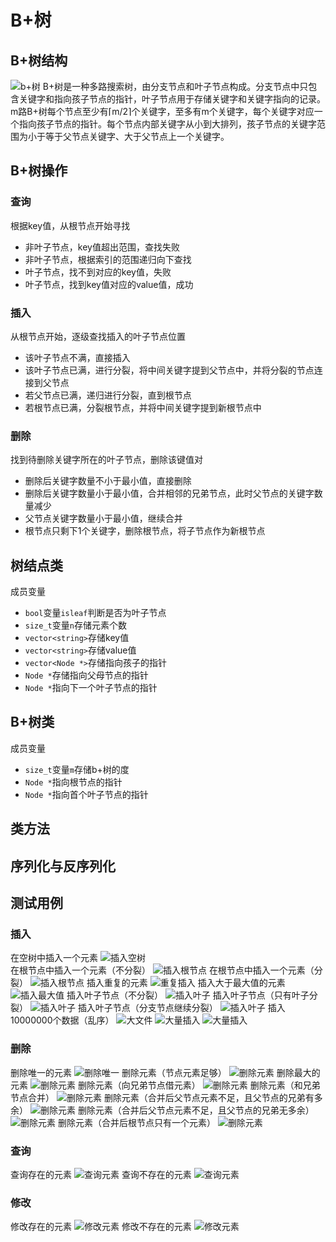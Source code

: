 # B+树
## B+树结构
![b+树](img\B+树结构.png)
B+树是一种多路搜索树，由分支节点和叶子节点构成。分支节点中只包含关键字和指向孩子节点的指针，叶子节点用于存储关键字和关键字指向的记录。m路B+树每个节点至少有⌈m/2⌉个关键字，至多有m个关键字，每个关键字对应一个指向孩子节点的指针。每个节点内部关键字从小到大排列，孩子节点的关键字范围为小于等于父节点关键字、大于父节点上一个关键字。
## B+树操作
### 查询
根据key值，从根节点开始寻找
* 非叶子节点，key值超出范围，查找失败
* 非叶子节点，根据索引的范围递归向下查找
* 叶子节点，找不到对应的key值，失败
* 叶子节点，找到key值对应的value值，成功
### 插入
从根节点开始，逐级查找插入的叶子节点位置
* 该叶子节点不满，直接插入
* 该叶子节点已满，进行分裂，将中间关键字提到父节点中，并将分裂的节点连接到父节点
* 若父节点已满，递归进行分裂，直到根节点
* 若根节点已满，分裂根节点，并将中间关键字提到新根节点中
### 删除
找到待删除关键字所在的叶子节点，删除该键值对
* 删除后关键字数量不小于最小值，直接删除
* 删除后关键字数量小于最小值，合并相邻的兄弟节点，此时父节点的关键字数量减少
* 父节点关键字数量小于最小值，继续合并
* 根节点只剩下1个关键字，删除根节点，将子节点作为新根节点
## 树结点类
成员变量  
* `bool`变量`isleaf`判断是否为叶子节点
* `size_t`变量`n`存储元素个数
* `vector<string>`存储key值
* `vector<string>`存储value值
* `vector<Node *>`存储指向孩子的指针
* `Node *`存储指向父母节点的指针
* `Node *`指向下一个叶子节点的指针
## B+树类
成员变量
* `size_t`变量`m`存储b+树的度
* `Node *`指向根节点的指针
* `Node *`指向首个叶子节点的指针
## 类方法
## 序列化与反序列化
## 测试用例
### 插入
在空树中插入一个元素
![插入空树](img\插入空树.png)  
在根节点中插入一个元素（不分裂）
![插入根节点](img\插入根节点1.png)
在根节点中插入一个元素（分裂）
![插入根节点](img\插入根节点2.png)
插入重复的元素
![重复插入](img\重复插入.png)
插入大于最大值的元素
![插入最大值](img\插入最大值.png)
插入叶子节点（不分裂）
![插入叶子](img\插入叶子.png)
插入叶子节点（只有叶子分裂）
![插入叶子](img\插入叶子2.png)
插入叶子节点（分支节点继续分裂）
![插入叶子](img\插入叶子3.png)
插入10000000个数据（乱序）
![大文件](img\大文件.png)
![大量插入](img\大量插入.png)
![大量插入](img\大量插入2.png)
### 删除
删除唯一的元素
![删除唯一](img\删除唯一.png)
删除元素（节点元素足够）
![删除元素](img\删除元素.png)
删除最大的元素
![删除元素](img\删除元素1.png)
删除元素（向兄弟节点借元素）
![删除元素](img\删除元素2.png)
删除元素（和兄弟节点合并）
![删除元素](img\删除元素3.png)
删除元素（合并后父节点元素不足，且父节点的兄弟有多余）
![删除元素](img\删除元素4.png)
删除元素（合并后父节点元素不足，且父节点的兄弟无多余）
![删除元素](img\删除元素5.png)
删除元素（合并后根节点只有一个元素）
![删除元素](img\删除元素6.png)
### 查询
查询存在的元素
![查询元素](img\查询.png)
查询不存在的元素
![查询元素](img\查询2.png)
### 修改
修改存在的元素
![修改元素](img\修改.png)
修改不存在的元素
![修改元素](img\修改2.png)
